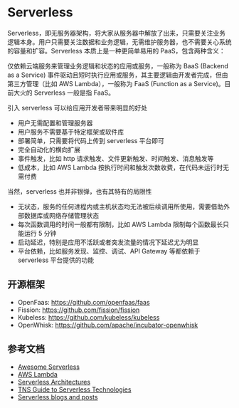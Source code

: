 # Serverless

Serverless，即无服务器架构，将大家从服务器中解放了出来，只需要关注业务逻辑本身。用户只需要关注数据和业务逻辑，无需维护服务器，也不需要关心系统的容量和扩容。Serverless 本质上是一种更简单易用的 PaaS，包含两种含义：

仅依赖云端服务来管理业务逻辑和状态的应用或服务，一般称为 BaaS (Backend as a Service)
事件驱动且短时执行应用或服务，其主要逻辑由开发者完成，但由第三方管理（比如 AWS Lambda），一般称为 FaaS (Function as a Service)。目前大火的 Serverless 一般是指 FaaS。

引入 serverless 可以给应用开发者带来明显的好处

- 用户无需配置和管理服务器
- 用户服务不需要基于特定框架或软件库
- 部署简单，只需要将代码上传到 serverless 平台即可
- 完全自动化的横向扩展
- 事件触发，比如 http 请求触发、文件更新触发、时间触发、消息触发等
- 低成本，比如 AWS Lambda 按执行时间和触发次数收费，在代码未运行时无需付费

当然，serverless 也并非银弹，也有其特有的局限性

- 无状态，服务的任何进程内或主机状态均无法被后续调用所使用，需要借助外部数据库或网络存储管理状态
- 每次函数调用的时间一般都有限制，比如 AWS Lambda 限制每个函数最长只能运行 5 分钟
- 启动延迟，特别是应用不活跃或者突发流量的情况下延迟尤为明显
- 平台依赖，比如服务发现、监控、调试、API Gateway 等都依赖于 serverless 平台提供的功能

## 开源框架

- OpenFaas: https://github.com/openfaas/faas
- Fission: https://github.com/fission/fission
- Kubeless: https://github.com/kubeless/kubeless
- OpenWhisk: https://github.com/apache/incubator-openwhisk

## 参考文档

- [Awesome Serverless](https://github.com/anaibol/awesome-serverless)
- [AWS Lambda](http://docs.aws.amazon.com/lambda/latest/dg/welcome.html)
- [Serverless Architectures](https://martinfowler.com/articles/serverless.html)
- [TNS Guide to Serverless Technologies](http://thenewstack.io/tns-guide-serverless-technologies-best-frameworks-platforms-tools/)
- [Serverless blogs and posts](https://github.com/JustServerless/awesome-serverless)
